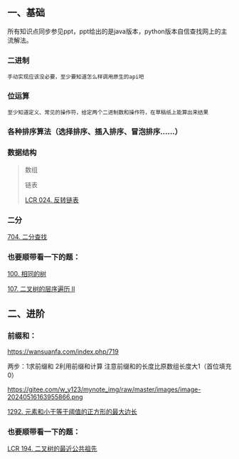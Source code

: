 ##  一、基础

所有知识点同步参见ppt，ppt给出的是java版本，python版本自信查找网上的主流解法。

### 二进制

```
手动实现应该没必要，至少要知道怎么样调用原生的api吧
```

### 位运算

```
至少知道定义、常见的操作符，给定两个二进制数和操作符，在草稿纸上能算出来结果
```

### 各种排序算法（选择排序、插入排序、冒泡排序......）

### 数据结构

> 数组
>
> 链表
>
> [LCR 024. 反转链表](https://leetcode.cn/problems/UHnkqh/)

### 二分

[704. 二分查找](https://leetcode.cn/problems/binary-search/)

### 也要顺带看一下的题：

[100. 相同的树](https://leetcode.cn/problems/same-tree/)

[107. 二叉树的层序遍历 II](https://leetcode.cn/problems/binary-tree-level-order-traversal-ii/)



## 二、进阶



### 前缀和：

https://wansuanfa.com/index.php/719  

两步：1求前缀和 2利用前缀和计算     注意前缀和的长度比原数组长度大1（首位填充0）

https://gitee.com/w_y123/mynote_img/raw/master/images/image-20240516163955866.png



[1292. 元素和小于等于阈值的正方形的最大边长](https://leetcode.cn/problems/maximum-side-length-of-a-square-with-sum-less-than-or-equal-to-threshold/)

### 也要顺带看一下的题：

[LCR 194. 二叉树的最近公共祖先](https://leetcode.cn/problems/er-cha-shu-de-zui-jin-gong-gong-zu-xian-lcof/)